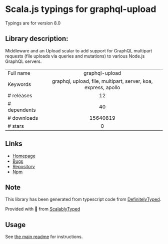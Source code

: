 
# Scala.js typings for graphql-upload

Typings are for version 8.0

## Library description:
Middleware and an Upload scalar to add support for GraphQL multipart requests (file uploads via queries and mutations) to various Node.js GraphQL servers.

|                    |                 |
| ------------------ | :-------------: |
| Full name          | graphql-upload |
| Keywords           | graphql, upload, file, multipart, server, koa, express, apollo |
| # releases         | 12 |
| # dependents       | 40 |
| # downloads        | 15640819 |
| # stars            | 0 |

## Links
- [Homepage](https://github.com/jaydenseric/graphql-upload#readme)
- [Bugs](https://github.com/jaydenseric/graphql-upload/issues)
- [Repository](https://github.com/jaydenseric/graphql-upload)
- [Npm](https://www.npmjs.com/package/graphql-upload)
    


## Note
This library has been generated from typescript code from [DefinitelyTyped](https://definitelytyped.org).

Provided with :purple_heart: from [ScalablyTyped](https://github.com/oyvindberg/ScalablyTyped)

## Usage
See [the main readme](../../readme.md) for instructions.


